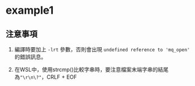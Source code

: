 # example1

## 注意事項

1. 編譯時要加上 `-lrt` 參數，否則會出現 `undefined reference to 'mq_open'` 的錯誤訊息。

2. 在WSL中，使用strcmp()比較字串時，要注意檔案末端字串的結尾為`"\r\n\?"`，CRLF + EOF
